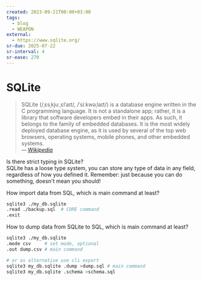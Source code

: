```yaml
---
created: 2023-09-21T00:00+03:00
tags:
  - blog
  - WEAPON
external:
  - https://www.sqlite.org/
sr-due: 2025-07-22
sr-interval: 4
sr-ease: 270
---
```


# SQLite

> SQLite (/ˌɛsˌkjuːˌɛlˈaɪt/, /ˈsiːkwəˌlaɪt/) is a database engine written in the C programming language. It is not a standalone app; rather, it is a library that software developers embed in their apps. As such, it belongs to the family of embedded databases. It is the most widely deployed database engine, as it is used by several of the top web browsers, operating systems, mobile phones, and other embedded systems.\
> — <cite>[Wikipedia](https://en.wikipedia.org/wiki/SQLite)</cite>

Is there strict typing in SQLite?
<br class="f">
SQLite has a loose type system, you can store any type of data in any field, regardless of how you defined it. Remember: just because you can do something, doesn't mean you should! <!--SR:!2025-08-06,5,250-->

How import data from SQL, which is main command at least?
<br class="f">
```bash
sqlite3 ./my_db.sqlite
.read ./backup.sql  # CORE command
.exit
```

How to dump data from SQLite to SQL, which is main command at least?
<br class="f">
```bash
sqlite3 ./my_db.sqlite
.mode csv     # set mode, optional
.out dump.csv # main command

# or as alternative use cli export
sqlite3 my_db.sqlite .dump >dump.sql # main command
sqlite3 my_db.sqlite .schema >schema.sql
```

